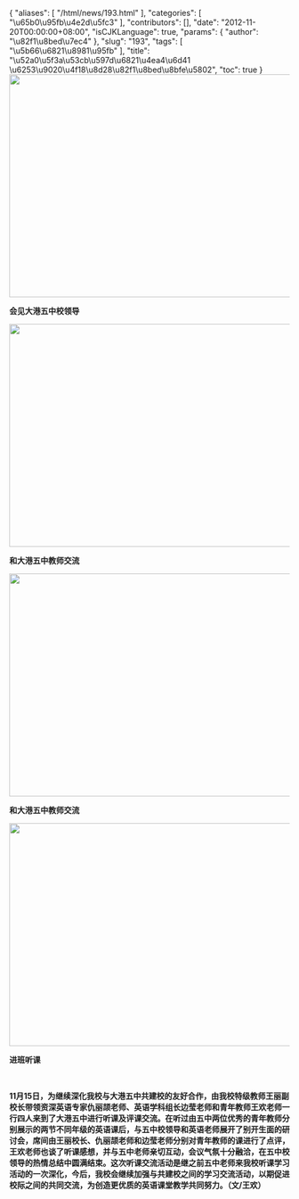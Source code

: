 {
    "aliases": [
        "/html/news/193.html"
    ],
    "categories": [
        "\u65b0\u95fb\u4e2d\u5fc3"
    ],
    "contributors": [],
    "date": "2012-11-20T00:00:00+08:00",
    "isCJKLanguage": true,
    "params": {
        "author": "\u82f1\u8bed\u7ec4"
    },
    "slug": "193",
    "tags": [
        "\u5b66\u6821\u8981\u95fb"
    ],
    "title": "\u52a0\u5f3a\u53cb\u597d\u6821\u4ea4\u6d41  \u6253\u9020\u4f18\u8d28\u82f1\u8bed\u8bfe\u5802",
    "toc": true
}
**<img
    src="https://cdn.tfls.online/mirror/full/70ae8b7908ceddfbcf4ef91471a2acadb92786ab.jpg"
    style="display:block;margin-left:auto;margin-right:auto;"
    decoding="async"
    fetchpriority="auto"
    loading="lazy"
    height="400"
    width="600"
/>**

**会见大港五中校领导**

**<img
    src="https://cdn.tfls.online/mirror/full/4c1b34c878125cd0dc4c0af5f5ba00888fb8012e.jpg"
    style="display:block;margin-left:auto;margin-right:auto;"
    decoding="async"
    fetchpriority="auto"
    loading="lazy"
    height="400"
    width="600"
/>**

**和大港五中教师交流**

**<img
    src="https://cdn.tfls.online/mirror/full/87b7d1333697a9c54d5fb91ed7803bef65fa1d65.jpg"
    style="display:block;margin-left:auto;margin-right:auto;"
    decoding="async"
    fetchpriority="auto"
    loading="lazy"
    height="400"
    width="600"
/>**

**和大港五中教师交流**

**<img
    src="https://cdn.tfls.online/mirror/full/c274846ab4d3f536c6008f8ca10fe5885deb7a9d.jpg"
    style="display:block;margin-left:auto;margin-right:auto;"
    decoding="async"
    fetchpriority="auto"
    loading="lazy"
    height="400"
    width="600"
/>**

**进班听课**

 

**11月15日，为继续深化我校与大港五中共建校的友好合作，由我校特级教师王丽副校长带领资深英语专家仇丽颉老师、英语学科组长边莹老师和青年教师王欢老师一行四人来到了大港五中进行听课及评课交流。在听过由五中两位优秀的青年教师分别展示的两节不同年级的英语课后，与五中校领导和英语老师展开了别开生面的研讨会，席间由王丽校长、仇丽颉老师和边莹老师分别对青年教师的课进行了点评，王欢老师也谈了听课感想，并与五中老师亲切互动，会议气氛十分融洽，在五中校领导的热情总结中圆满结束。这次听课交流活动是继之前五中老师来我校听课学习活动的一次深化，今后，我校会继续加强与共建校之间的学习交流活动，以期促进校际之间的共同交流，为创造更优质的英语课堂教学共同努力。（文/王欢）**

